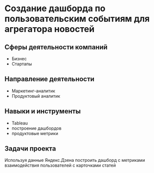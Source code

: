 # Создание дашборда по пользовательским событиям для агрегатора новостей

## Сферы деятельности компаний
* Бизнес 
* Стартапы

## Направление деятельности
* Маркетинг-аналитик
* Продуктовый аналитик

## Навыки и инструменты
* Tableau
* построение дашбордов
* продуктовые метрики

## Задачи проекта
Используя данные
Яндекс.Дзена
построить дашборд с
метриками
взаимодействия
пользователей с
карточками статей

